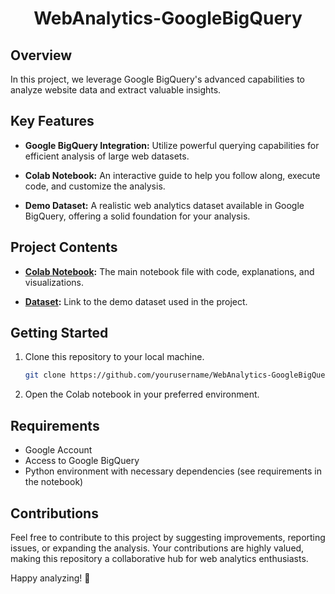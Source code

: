 
<h1 align="center">WebAnalytics-GoogleBigQuery</h1>

## Overview

In this project, we leverage Google BigQuery's advanced capabilities to analyze website data and extract valuable insights.

## Key Features

- **Google BigQuery Integration:** Utilize powerful querying capabilities for efficient analysis of large web datasets.
  
- **Colab Notebook:** An interactive guide to help you follow along, execute code, and customize the analysis.

- **Demo Dataset:** A realistic web analytics dataset available in Google BigQuery, offering a solid foundation for your analysis.

## Project Contents

- **[Colab Notebook](Web_analytics.ipynb):** The main notebook file with code, explanations, and visualizations.
  
- **[Dataset](https://developers.google.com/analytics/bigquery/web-ecommerce-demo-dataset):** Link to the demo dataset used in the project.

## Getting Started

1. Clone this repository to your local machine.
    ```bash
    git clone https://github.com/yourusername/WebAnalytics-GoogleBigQuery.git
    ```

2. Open the Colab notebook in your preferred environment.
  
## Requirements

- Google Account
- Access to Google BigQuery
- Python environment with necessary dependencies (see requirements in the notebook)

## Contributions

Feel free to contribute to this project by suggesting improvements, reporting issues, or expanding the analysis. Your contributions are highly valued, making this repository a collaborative hub for web analytics enthusiasts.

Happy analyzing! 🚀
